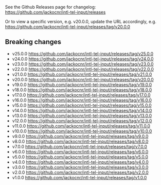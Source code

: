 See the Github Releases page for changelog: https://github.com/jackocnr/intl-tel-input/releases

Or to view a specific version, e.g. v20.0.0, update the URL accordingly, e.g. https://github.com/jackocnr/intl-tel-input/releases/tag/v20.0.0

## Breaking changes

- v25.0.0 https://github.com/jackocnr/intl-tel-input/releases/tag/v25.0.0
- v24.0.0 https://github.com/jackocnr/intl-tel-input/releases/tag/v24.0.0
- v23.0.0 https://github.com/jackocnr/intl-tel-input/releases/tag/v23.0.0
- v22.0.0 https://github.com/jackocnr/intl-tel-input/releases/tag/v22.0.0
- v21.0.0 https://github.com/jackocnr/intl-tel-input/releases/tag/v21.0.0
- v20.0.0 https://github.com/jackocnr/intl-tel-input/releases/tag/v20.0.0
- v19.0.0 https://github.com/jackocnr/intl-tel-input/releases/tag/v19.0.0
- v18.0.0 https://github.com/jackocnr/intl-tel-input/releases/tag/v18.0.0
- v17.0.0 https://github.com/jackocnr/intl-tel-input/releases/tag/v17.0.0
- v16.0.0 https://github.com/jackocnr/intl-tel-input/releases/tag/v16.0.0
- v15.0.0 https://github.com/jackocnr/intl-tel-input/releases/tag/v15.0.0
- v14.0.0 https://github.com/jackocnr/intl-tel-input/releases/tag/v14.0.0
- v13.0.0 https://github.com/jackocnr/intl-tel-input/releases/tag/v13.0.0
- v12.0.0 https://github.com/jackocnr/intl-tel-input/releases/tag/v12.0.0
- v11.0.0 https://github.com/jackocnr/intl-tel-input/releases/tag/v11.0.0
- v10.0.0 https://github.com/jackocnr/intl-tel-input/releases/tag/v10.0.0
- v9.0.0 https://github.com/jackocnr/intl-tel-input/releases/tag/v9.0.0
- v8.0.0 https://github.com/jackocnr/intl-tel-input/releases/tag/v8.0.0
- v7.0.0 https://github.com/jackocnr/intl-tel-input/releases/tag/v7.0.0
- v6.0.0 https://github.com/jackocnr/intl-tel-input/releases/tag/v6.0.0
- v5.0.0 https://github.com/jackocnr/intl-tel-input/releases/tag/v5.0.0
- v4.0.0 https://github.com/jackocnr/intl-tel-input/releases/tag/v4.0.0
- v3.0.0 https://github.com/jackocnr/intl-tel-input/releases/tag/v3.0.0
- v2.0.0 https://github.com/jackocnr/intl-tel-input/releases/tag/v2.0.0
- v1.0.0 https://github.com/jackocnr/intl-tel-input/releases/tag/v1.0.0
